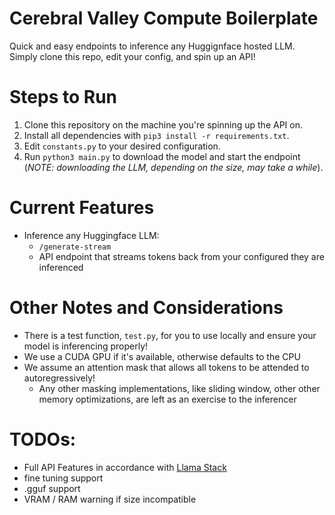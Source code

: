 # Cerebral Valley Compute Boilerplate
Quick and easy endpoints to inference any Huggignface hosted LLM. Simply clone this repo, edit your config, and spin up an API!

# Steps to Run
1. Clone this repository on the machine you're spinning up the API on.
2. Install all dependencies with `pip3 install -r requirements.txt`.
3. Edit `constants.py` to your desired configuration.
4. Run `python3 main.py` to download the model and start the endpoint (*NOTE: downloading the LLM, depending on the size, may take a while*).

# Current Features
* Inference any Huggingface LLM:
    * `/generate-stream`
    * API endpoint that streams tokens back from your configured they are inferenced

# Other Notes and Considerations
* There is a test function, `test.py`, for you to use locally and ensure your model is inferencing properly!
* We use a CUDA GPU if it's available, otherwise defaults to the CPU
* We assume an attention mask that allows all tokens to be attended to autoregressively!
    * Any other masking implementations, like sliding window, other other memory optimizations, are left as an exercise to the inferencer

# TODOs:
* Full API Features in accordance with [Llama Stack](https://github.com/meta-llama/llama-stack)
* fine tuning support
* .gguf support
* VRAM / RAM warning if size incompatible
